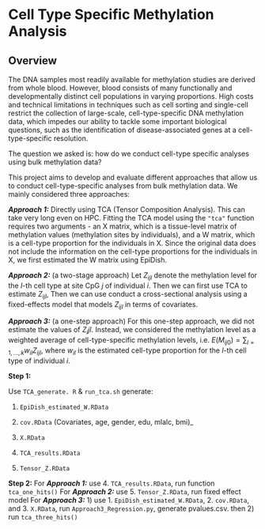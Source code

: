 # Cell Type Specific Methylation Analysis

## Overview 
The DNA samples most readily available for methylation studies are derived from whole blood. However, blood consists of many functionally and developmentally distinct cell populations in varying proportions. High costs and technical limitations in techniques such as cell sorting and single-cell restrict the collection of large-scale, cell-type-specific DNA methylation data, which impedes our ability to tackle some important biological questions, such as the identification of disease-associated genes at a cell-type-specific resolution.  

The question we asked is: how do we conduct cell-type specific analyses using bulk methylation data? 

This project aims to develop and evaluate different approaches that allow us to conduct cell-type-specific analyses from bulk methylation data. We mainly considered three approaches:

***Approach 1:*** Directly using TCA (Tensor Composition Analysis). This can take very long even on HPC.
Fitting the TCA model using the ```"tca"``` function requires two arguments - an X matrix, which is a tissue-level matrix of methylation values (methylation sites by individuals), and a W matrix, which is a cell-type proportion for the individuals in X. Since the original data does not include the information on the cell-type proportions for the individuals in X, we first estimated the W matrix using EpiDish. 

***Approach 2:*** (a two-stage approach) Let $Z_{ijl}$ denote the methylation level for the $l$-th cell type at site CpG $j$ of individual $i$. Then we can first use TCA to estimate $Z_{ijl}$, Then we can use conduct a cross-sectional analysis using a fixed-effects model that models $Z_{ijl}$ in terms of covariates. 


***Approach 3:*** (a one-step approach) For this one-step approach, we did not estimate the values of $Z_ijl$. Instead, we considered the methylation level as a weighted average of cell-type-specific methylation levels, i.e. $E(M_{i j 0})=\sum_{l=1,...,k} w_{i l} Z_{i j l}$, where $w_{i l}$ is the estimated cell-type proportion for the $l$-th cell type of individual $i$. 

**Step 1:**

Use ```TCA_generate. R``` & ```run_tca.sh``` generate:

1. ```EpiDish_estimated_W.RData```

2. ```cov.RData``` (Covariates, age, gender, edu, mlalc, bmi)_

3. ```X.RData```

4. ```TCA_results.RData```

5. ```Tensor_Z.RData```

**Step 2:**
For ***Approach 1:*** use 4. ```TCA_results.RData```, run function ```tca_one_hits()```
For  ***Approach 2:*** use 5. ```Tensor_Z.RData```, run fixed effect model
For  ***Approach 3:*** 1) use 1. ```EpiDish_estimated_W.RData```, 2. ```cov.RData```, and 3. ```X.RData```, run ```Approach3_Regression.py```, generate pvalues.csv. then 2) run ```tca_three_hits()```


